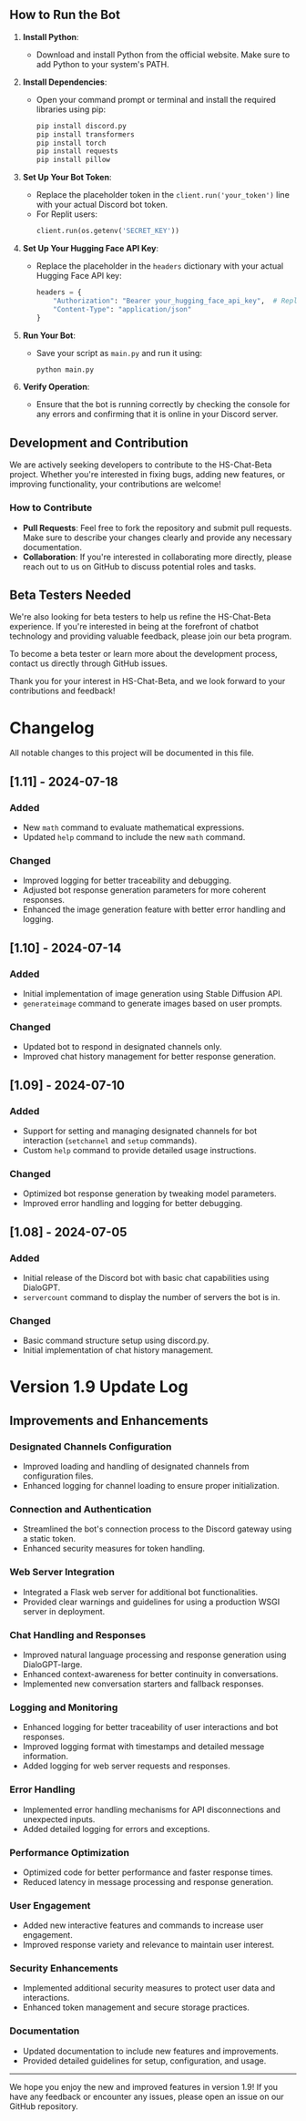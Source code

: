 ## How to Run the Bot

1. **Install Python**:
   - Download and install Python from the official website. Make sure to add Python to your system's PATH.

2. **Install Dependencies**:
   - Open your command prompt or terminal and install the required libraries using pip:
     ```bash
     pip install discord.py
     pip install transformers
     pip install torch
     pip install requests
     pip install pillow
     ```

3. **Set Up Your Bot Token**:
   - Replace the placeholder token in the `client.run('your_token')` line with your actual Discord bot token. 
   - For Replit users:
     ```python
     client.run(os.getenv('SECRET_KEY'))
     ```

4. **Set Up Your Hugging Face API Key**:
   - Replace the placeholder in the `headers` dictionary with your actual Hugging Face API key:
     ```python
     headers = {
         "Authorization": "Bearer your_hugging_face_api_key",  # Replace with your Hugging Face API key
         "Content-Type": "application/json"
     }
     ```

5. **Run Your Bot**:
   - Save your script as `main.py` and run it using:
     ```bash
     python main.py
     ```

6. **Verify Operation**:
   - Ensure that the bot is running correctly by checking the console for any errors and confirming that it is online in your Discord server.


## Development and Contribution

We are actively seeking developers to contribute to the HS-Chat-Beta project. Whether you're interested in fixing bugs, adding new features, or improving functionality, your contributions are welcome!

### How to Contribute

- **Pull Requests**: Feel free to fork the repository and submit pull requests. Make sure to describe your changes clearly and provide any necessary documentation.
- **Collaboration**: If you're interested in collaborating more directly, please reach out to us on GitHub to discuss potential roles and tasks.

## Beta Testers Needed

We're also looking for beta testers to help us refine the HS-Chat-Beta experience. If you're interested in being at the forefront of chatbot technology and providing valuable feedback, please join our beta program.

To become a beta tester or learn more about the development process, contact us directly through GitHub issues.

Thank you for your interest in HS-Chat-Beta, and we look forward to your contributions and feedback!

# Changelog

All notable changes to this project will be documented in this file.

## [1.11] - 2024-07-18

### Added
- New `math` command to evaluate mathematical expressions.
- Updated `help` command to include the new `math` command.

### Changed
- Improved logging for better traceability and debugging.
- Adjusted bot response generation parameters for more coherent responses.
- Enhanced the image generation feature with better error handling and logging.

## [1.10] - 2024-07-14

### Added
- Initial implementation of image generation using Stable Diffusion API.
- `generateimage` command to generate images based on user prompts.

### Changed
- Updated bot to respond in designated channels only.
- Improved chat history management for better response generation.

## [1.09] - 2024-07-10

### Added
- Support for setting and managing designated channels for bot interaction (`setchannel` and `setup` commands).
- Custom `help` command to provide detailed usage instructions.

### Changed
- Optimized bot response generation by tweaking model parameters.
- Improved error handling and logging for better debugging.

## [1.08] - 2024-07-05

### Added
- Initial release of the Discord bot with basic chat capabilities using DialoGPT.
- `servercount` command to display the number of servers the bot is in.

### Changed
- Basic command structure setup using discord.py.
- Initial implementation of chat history management.

# Version 1.9 Update Log

## Improvements and Enhancements

### Designated Channels Configuration
- Improved loading and handling of designated channels from configuration files.
- Enhanced logging for channel loading to ensure proper initialization.

### Connection and Authentication
- Streamlined the bot's connection process to the Discord gateway using a static token.
- Enhanced security measures for token handling.

### Web Server Integration
- Integrated a Flask web server for additional bot functionalities.
- Provided clear warnings and guidelines for using a production WSGI server in deployment.

### Chat Handling and Responses
- Improved natural language processing and response generation using DialoGPT-large.
- Enhanced context-awareness for better continuity in conversations.
- Implemented new conversation starters and fallback responses.

### Logging and Monitoring
- Enhanced logging for better traceability of user interactions and bot responses.
- Improved logging format with timestamps and detailed message information.
- Added logging for web server requests and responses.

### Error Handling
- Implemented error handling mechanisms for API disconnections and unexpected inputs.
- Added detailed logging for errors and exceptions.

### Performance Optimization
- Optimized code for better performance and faster response times.
- Reduced latency in message processing and response generation.

### User Engagement
- Added new interactive features and commands to increase user engagement.
- Improved response variety and relevance to maintain user interest.

### Security Enhancements
- Implemented additional security measures to protect user data and interactions.
- Enhanced token management and secure storage practices.

### Documentation
- Updated documentation to include new features and improvements.
- Provided detailed guidelines for setup, configuration, and usage.

---

We hope you enjoy the new and improved features in version 1.9! If you have any feedback or encounter any issues, please open an issue on our GitHub repository.


